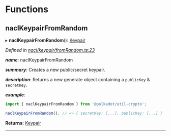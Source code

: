 

# Functions

<a id="naclkeypairfromrandom"></a>

##  naclKeypairFromRandom

▸ **naclKeypairFromRandom**(): [Keypair](_types_.md#keypair)

*Defined in [nacl/keypair/fromRandom.ts:23](https://github.com/polkadot-js/common/blob/8d86900/packages/util-crypto/src/nacl/keypair/fromRandom.ts#L23)*

*__name__*: naclKeypairFromRandom

*__summary__*: Creates a new public/secret keypair.

*__description__*: Returns a new generate object containing a `publicKey` & `secretKey`.

*__example__*:   

```javascript
import { naclKeypairFromRandom } from '@polkadot/util-crypto';

naclKeypairFromRandom(); // => { secretKey: [...], publicKey: [...] }
```

**Returns:** [Keypair](_types_.md#keypair)

___

